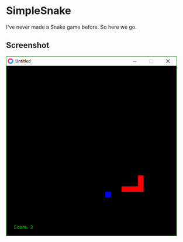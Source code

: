 # SimpleSnake
I've never made a Snake game before. So here we go.

## Screenshot
![Screenshot of Simple Snake](img/screenshot.png)
